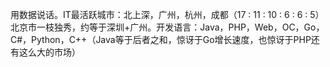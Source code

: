 用数据说话。IT最活跃城市：北上深，广州，杭州，成都（17 : 11 : 10 : 6 : 6 : 5）北京市一枝独秀，约等于深圳+广州。开发语言：Java，PHP，Web，OC，Go，C#，Python，C++（Java等于后者之和，惊讶于Go增长速度，也惊讶于PHP还有这么大的市场）